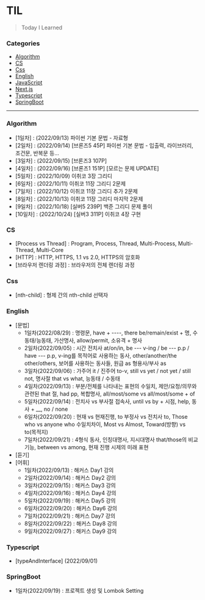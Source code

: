 # TIL

> Today I Learned

### Categories

- [Algorithm](#algorithm)
- [CS](#cs)
- [Css](#css)
- [English](#english)
- [JavaScript](#javascript)
- [Next.js](#next.js)
- [Typescript](#typescript)
- [SpringBoot](#springboot)

---

### Algorithm

- [1일차] : (2022/09/13) 파이썬 기본 문법 - 자료형
- [2일차] : (2022/09/14) [브론즈5 45P] 파이썬 기본 문법 - 입출력, 라이브러리, 조건문, 반복문 등...
- [3일차] : (2022/09/15) [브론즈3 107P]
- [4일차] : (2022/09/16) [브론즈1 151P] [모르는 문제 UPDATE]
- [5일차] : (2022/10/09) 이취코 3장 그리디
- [6일차] : (2022/10/11) 이취코 11장 그리디 2문제
- [7일차] : (2022/10/12) 이취코 11장 그리디 추가 2문제
- [8일차] : (2022/10/13) 이취코 11장 그리디 마지막 2문제
- [9일차] : (2022/10/18) [실버5 239P] 백준 그리디 문제 풀이
- [10일차] : (2022/10/24) [실버3 311P] 이취코 4장 구현

### CS

- [Process vs Thread] : Program, Process, Thread, Multi-Process, Multi-Thread, Multi-Core
- [HTTP] : HTTP, HTTPS, 1.1 vs 2.0, HTTPS의 암호화
- [브라우저 렌더링 과정] : 브라우저의 전체 렌더링 과정

### Css

- [nth-child] : 형제 간의 nth-child 선택자

### English

- [문법]
  - 1일차(2022/08/29) : 명령문, have + ----, there be/remain/exist + 명, 수동태/능동태, 가산명사, allow/permit, 소유격 + 명사
  - 2일차(2022/09/05) : 시간 전치사 at/on/in, be --- v-ing / be --- p.p / have --- p.p, v-ing를 목적어로 사용하는 동사, other/another/the other/others, 보어를 사용하는 동사들, 원급 as 형용사/부사 as
  - 3일차(2022/09/06) : 가주어 it / 진주어 to-v, still vs yet / not yet / still not, 명사절 that vs what, 능동태 / 수동태
  - 4일차(2022/09/13) : 부분/전체를 나타내는 표현의 수일치, 제안/요청/의무와 관련된 that 절, had pp, 복합명사, all/most/some vs all/most/some + of
  - 5일차(2022/09/14) : 전치사 vs 부사절 접속사, until vs by + 시점, help, 동사 + \_\_, no / none
  - 6일차(2022/09/20) : 현재 vs 현재진행, to 부정사 vs 전치사 to, Those who vs anyone who 수일치차이, Most vs Almost, Toward(방향) vs to(목적지)
  - 7일차(2022/09/21) : 4형식 동사, 인칭대명사, 지시대명사 that/those의 비교 기능, between vs among, 현재 진행 시제의 미래 표현
- [듣기]
- [어휘]
  - 1일차(2022/09/13) : 해커스 Day1 강의
  - 2일차(2022/09/14) : 해커스 Day2 강의
  - 3일차(2022/09/15) : 해커스 Day3 강의
  - 4일차(2022/09/16) : 해커스 Day4 강의
  - 5일차(2022/09/19) : 해커스 Day5 강의
  - 6일차(2022/09/20) : 해커스 Day6 강의
  - 7일차(2022/09/21) : 해커스 Day7 강의
  - 8일차(2022/09/22) : 해커스 Day8 강의
  - 9일차(2022/09/27) : 해커스 Day9 강의

### Typescript

- [typeAndInterface] (2022/09/01)

### SpringBoot

- 1일차(2022/09/19) : 프로젝트 생성 및 Lombok Setting
